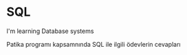 # SQL
I'm learning Database systems

Patika programı kapsamnında SQL ile ilgili ödevlerin cevapları
